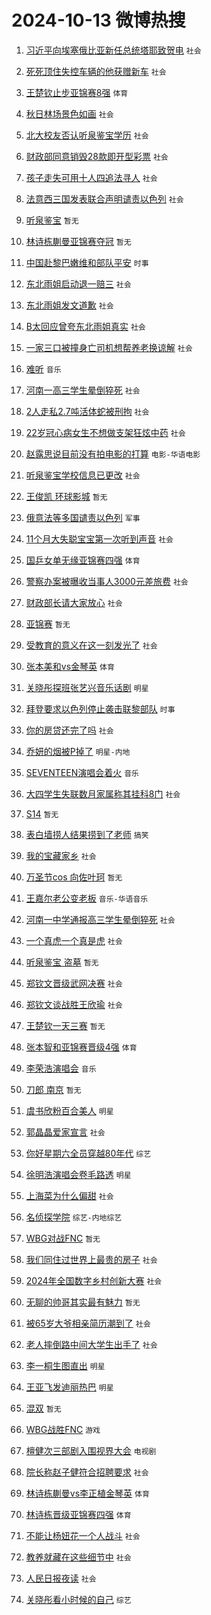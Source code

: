 # 2024-10-13 微博热搜 
1. [习近平向埃塞俄比亚新任总统塔耶致贺电](https://m.weibo.cn/search?containerid=100103type%3D1%26t%3D10%26q%3D%23%E4%B9%A0%E8%BF%91%E5%B9%B3%E5%90%91%E5%9F%83%E5%A1%9E%E4%BF%84%E6%AF%94%E4%BA%9A%E6%96%B0%E4%BB%BB%E6%80%BB%E7%BB%9F%E5%A1%94%E8%80%B6%E8%87%B4%E8%B4%BA%E7%94%B5%23&stream_entry_id=51&isnewpage=1&extparam=seat%3D1%26dgr%3D0%26pos%3D0%26cate%3D10103%26c_type%3D51%26filter_type%3Drealtimehot%26stream_entry_id%3D51%26q%3D%2523%25E4%25B9%25A0%25E8%25BF%2591%25E5%25B9%25B3%25E5%2590%2591%25E5%259F%2583%25E5%25A1%259E%25E4%25BF%2584%25E6%25AF%2594%25E4%25BA%259A%25E6%2596%25B0%25E4%25BB%25BB%25E6%2580%25BB%25E7%25BB%259F%25E5%25A1%2594%25E8%2580%25B6%25E8%2587%25B4%25E8%25B4%25BA%25E7%2594%25B5%2523%26display_time%3D1728759895%26pre_seqid%3D17287598959420258407686) `社会` 

2. [死死顶住失控车辆的他获赠新车](https://m.weibo.cn/search?containerid=100103type%3D1%26t%3D10%26q%3D%23%E6%AD%BB%E6%AD%BB%E9%A1%B6%E4%BD%8F%E5%A4%B1%E6%8E%A7%E8%BD%A6%E8%BE%86%E7%9A%84%E4%BB%96%E8%8E%B7%E8%B5%A0%E6%96%B0%E8%BD%A6%23&stream_entry_id=31&isnewpage=1&extparam=seat%3D1%26cate%3D5001%26stream_entry_id%3D31%26q%3D%2523%25E6%25AD%25BB%25E6%25AD%25BB%25E9%25A1%25B6%25E4%25BD%258F%25E5%25A4%25B1%25E6%258E%25A7%25E8%25BD%25A6%25E8%25BE%2586%25E7%259A%2584%25E4%25BB%2596%25E8%258E%25B7%25E8%25B5%25A0%25E6%2596%25B0%25E8%25BD%25A6%2523%26dgr%3D0%26pos%3D0%26c_type%3D31%26realpos%3D1%26band_rank%3D1%26filter_type%3Drealtimehot%26lcate%3D5001%26flag%3D32768%26display_time%3D1728759895%26pre_seqid%3D17287598959420258407686) `社会` 

3. [王楚钦止步亚锦赛8强](https://m.weibo.cn/search?containerid=100103type%3D1%26t%3D10%26q%3D%23%E7%8E%8B%E6%A5%9A%E9%92%A6%E6%AD%A2%E6%AD%A5%E4%BA%9A%E9%94%A6%E8%B5%9B8%E5%BC%BA%23&stream_entry_id=31&isnewpage=1&extparam=seat%3D1%26cate%3D5001%26stream_entry_id%3D31%26q%3D%2523%25E7%258E%258B%25E6%25A5%259A%25E9%2592%25A6%25E6%25AD%25A2%25E6%25AD%25A5%25E4%25BA%259A%25E9%2594%25A6%25E8%25B5%259B8%25E5%25BC%25BA%2523%26dgr%3D0%26pos%3D1%26c_type%3D31%26realpos%3D2%26band_rank%3D2%26filter_type%3Drealtimehot%26lcate%3D5001%26flag%3D0%26display_time%3D1728759895%26pre_seqid%3D17287598959420258407686) `体育` 

4. [秋日林场景色如画](https://m.weibo.cn/search?containerid=100103type%3D1%26t%3D10%26q%3D%23%E7%A7%8B%E6%97%A5%E6%9E%97%E5%9C%BA%E6%99%AF%E8%89%B2%E5%A6%82%E7%94%BB%23&stream_entry_id=31&isnewpage=1&extparam=seat%3D1%26cate%3D5001%26stream_entry_id%3D31%26q%3D%2523%25E7%25A7%258B%25E6%2597%25A5%25E6%259E%2597%25E5%259C%25BA%25E6%2599%25AF%25E8%2589%25B2%25E5%25A6%2582%25E7%2594%25BB%2523%26dgr%3D0%26pos%3D2%26c_type%3D31%26realpos%3D3%26band_rank%3D3%26filter_type%3Drealtimehot%26lcate%3D5001%26flag%3D0%26display_time%3D1728759895%26pre_seqid%3D17287598959420258407686) `社会` 

5. [北大校友否认听泉鉴宝学历](https://m.weibo.cn/search?containerid=100103type%3D1%26t%3D10%26q%3D%23%E5%8C%97%E5%A4%A7%E6%A0%A1%E5%8F%8B%E5%90%A6%E8%AE%A4%E5%90%AC%E6%B3%89%E9%89%B4%E5%AE%9D%E5%AD%A6%E5%8E%86%23&stream_entry_id=31&isnewpage=1&extparam=seat%3D1%26cate%3D5001%26stream_entry_id%3D31%26q%3D%2523%25E5%258C%2597%25E5%25A4%25A7%25E6%25A0%25A1%25E5%258F%258B%25E5%2590%25A6%25E8%25AE%25A4%25E5%2590%25AC%25E6%25B3%2589%25E9%2589%25B4%25E5%25AE%259D%25E5%25AD%25A6%25E5%258E%2586%2523%26dgr%3D0%26pos%3D3%26c_type%3D31%26realpos%3D4%26band_rank%3D4%26filter_type%3Drealtimehot%26lcate%3D5001%26flag%3D2%26display_time%3D1728759895%26pre_seqid%3D17287598959420258407686) `社会` 

6. [财政部同意销毁28款即开型彩票](https://m.weibo.cn/search?containerid=100103type%3D1%26t%3D10%26q%3D%23%E8%B4%A2%E6%94%BF%E9%83%A8%E5%90%8C%E6%84%8F%E9%94%80%E6%AF%8128%E6%AC%BE%E5%8D%B3%E5%BC%80%E5%9E%8B%E5%BD%A9%E7%A5%A8%23&stream_entry_id=31&isnewpage=1&extparam=seat%3D1%26cate%3D5001%26stream_entry_id%3D31%26q%3D%2523%25E8%25B4%25A2%25E6%2594%25BF%25E9%2583%25A8%25E5%2590%258C%25E6%2584%258F%25E9%2594%2580%25E6%25AF%258128%25E6%25AC%25BE%25E5%258D%25B3%25E5%25BC%2580%25E5%259E%258B%25E5%25BD%25A9%25E7%25A5%25A8%2523%26dgr%3D0%26pos%3D4%26c_type%3D31%26realpos%3D5%26band_rank%3D5%26filter_type%3Drealtimehot%26lcate%3D5001%26flag%3D0%26display_time%3D1728759895%26pre_seqid%3D17287598959420258407686) `社会` 

7. [孩子走失可用十人四追法寻人](https://m.weibo.cn/search?containerid=100103type%3D1%26t%3D10%26q%3D%23%E5%AD%A9%E5%AD%90%E8%B5%B0%E5%A4%B1%E5%8F%AF%E7%94%A8%E5%8D%81%E4%BA%BA%E5%9B%9B%E8%BF%BD%E6%B3%95%E5%AF%BB%E4%BA%BA%23&stream_entry_id=31&isnewpage=1&extparam=seat%3D1%26cate%3D5001%26stream_entry_id%3D31%26q%3D%2523%25E5%25AD%25A9%25E5%25AD%2590%25E8%25B5%25B0%25E5%25A4%25B1%25E5%258F%25AF%25E7%2594%25A8%25E5%258D%2581%25E4%25BA%25BA%25E5%259B%259B%25E8%25BF%25BD%25E6%25B3%2595%25E5%25AF%25BB%25E4%25BA%25BA%2523%26dgr%3D0%26pos%3D5%26c_type%3D31%26realpos%3D6%26band_rank%3D6%26filter_type%3Drealtimehot%26lcate%3D5001%26flag%3D0%26display_time%3D1728759895%26pre_seqid%3D17287598959420258407686) `社会` 

8. [法意西三国发表联合声明谴责以色列](https://m.weibo.cn/search?containerid=100103type%3D1%26t%3D10%26q%3D%23%E6%B3%95%E6%84%8F%E8%A5%BF%E4%B8%89%E5%9B%BD%E5%8F%91%E8%A1%A8%E8%81%94%E5%90%88%E5%A3%B0%E6%98%8E%E8%B0%B4%E8%B4%A3%E4%BB%A5%E8%89%B2%E5%88%97%23&stream_entry_id=31&isnewpage=1&extparam=seat%3D1%26cate%3D5001%26stream_entry_id%3D31%26q%3D%2523%25E6%25B3%2595%25E6%2584%258F%25E8%25A5%25BF%25E4%25B8%2589%25E5%259B%25BD%25E5%258F%2591%25E8%25A1%25A8%25E8%2581%2594%25E5%2590%2588%25E5%25A3%25B0%25E6%2598%258E%25E8%25B0%25B4%25E8%25B4%25A3%25E4%25BB%25A5%25E8%2589%25B2%25E5%2588%2597%2523%26dgr%3D0%26pos%3D6%26c_type%3D31%26realpos%3D7%26band_rank%3D7%26filter_type%3Drealtimehot%26lcate%3D5001%26flag%3D0%26display_time%3D1728759895%26pre_seqid%3D17287598959420258407686) `社会` 

9. [听泉鉴宝](https://m.weibo.cn/search?containerid=100103type%3D1%26t%3D10%26q%3D%E5%90%AC%E6%B3%89%E9%89%B4%E5%AE%9D&stream_entry_id=31&isnewpage=1&extparam=seat%3D1%26cate%3D5001%26stream_entry_id%3D31%26q%3D%25E5%2590%25AC%25E6%25B3%2589%25E9%2589%25B4%25E5%25AE%259D%26dgr%3D0%26pos%3D7%26c_type%3D31%26realpos%3D8%26band_rank%3D8%26filter_type%3Drealtimehot%26lcate%3D5001%26flag%3D0%26display_time%3D1728759895%26pre_seqid%3D17287598959420258407686) `暂无` 

10. [林诗栋蒯曼亚锦赛夺冠](https://m.weibo.cn/search?containerid=100103type%3D1%26t%3D10%26q%3D%23%E6%9E%97%E8%AF%97%E6%A0%8B%E8%92%AF%E6%9B%BC%E4%BA%9A%E9%94%A6%E8%B5%9B%E5%A4%BA%E5%86%A0%23&stream_entry_id=31&isnewpage=1&extparam=seat%3D1%26cate%3D5001%26stream_entry_id%3D31%26q%3D%2523%25E6%259E%2597%25E8%25AF%2597%25E6%25A0%258B%25E8%2592%25AF%25E6%259B%25BC%25E4%25BA%259A%25E9%2594%25A6%25E8%25B5%259B%25E5%25A4%25BA%25E5%2586%25A0%2523%26dgr%3D0%26pos%3D8%26c_type%3D31%26realpos%3D9%26band_rank%3D9%26filter_type%3Drealtimehot%26lcate%3D5001%26flag%3D0%26display_time%3D1728759895%26pre_seqid%3D17287598959420258407686) `暂无` 

11. [中国赴黎巴嫩维和部队平安](https://m.weibo.cn/search?containerid=100103type%3D1%26t%3D10%26q%3D%23%E4%B8%AD%E5%9B%BD%E8%B5%B4%E9%BB%8E%E5%B7%B4%E5%AB%A9%E7%BB%B4%E5%92%8C%E9%83%A8%E9%98%9F%E5%B9%B3%E5%AE%89%23&stream_entry_id=31&isnewpage=1&extparam=seat%3D1%26cate%3D5001%26stream_entry_id%3D31%26q%3D%2523%25E4%25B8%25AD%25E5%259B%25BD%25E8%25B5%25B4%25E9%25BB%258E%25E5%25B7%25B4%25E5%25AB%25A9%25E7%25BB%25B4%25E5%2592%258C%25E9%2583%25A8%25E9%2598%259F%25E5%25B9%25B3%25E5%25AE%2589%2523%26dgr%3D0%26pos%3D9%26c_type%3D31%26realpos%3D10%26band_rank%3D10%26filter_type%3Drealtimehot%26lcate%3D5001%26flag%3D1%26display_time%3D1728759895%26pre_seqid%3D17287598959420258407686) `时事` 

12. [东北雨姐启动退一赔三](https://m.weibo.cn/search?containerid=100103type%3D1%26t%3D10%26q%3D%23%E4%B8%9C%E5%8C%97%E9%9B%A8%E5%A7%90%E5%90%AF%E5%8A%A8%E9%80%80%E4%B8%80%E8%B5%94%E4%B8%89%23&stream_entry_id=31&isnewpage=1&extparam=seat%3D1%26cate%3D5001%26stream_entry_id%3D31%26q%3D%2523%25E4%25B8%259C%25E5%258C%2597%25E9%259B%25A8%25E5%25A7%2590%25E5%2590%25AF%25E5%258A%25A8%25E9%2580%2580%25E4%25B8%2580%25E8%25B5%2594%25E4%25B8%2589%2523%26dgr%3D0%26pos%3D10%26c_type%3D31%26realpos%3D11%26band_rank%3D11%26filter_type%3Drealtimehot%26lcate%3D5001%26flag%3D2%26display_time%3D1728759895%26pre_seqid%3D17287598959420258407686) `社会` 

13. [东北雨姐发文道歉](https://m.weibo.cn/search?containerid=100103type%3D1%26t%3D10%26q%3D%23%E4%B8%9C%E5%8C%97%E9%9B%A8%E5%A7%90%E5%8F%91%E6%96%87%E9%81%93%E6%AD%89%23&stream_entry_id=31&isnewpage=1&extparam=seat%3D1%26cate%3D5001%26stream_entry_id%3D31%26q%3D%2523%25E4%25B8%259C%25E5%258C%2597%25E9%259B%25A8%25E5%25A7%2590%25E5%258F%2591%25E6%2596%2587%25E9%2581%2593%25E6%25AD%2589%2523%26dgr%3D0%26pos%3D11%26c_type%3D31%26realpos%3D12%26band_rank%3D12%26filter_type%3Drealtimehot%26lcate%3D5001%26flag%3D2%26display_time%3D1728759895%26pre_seqid%3D17287598959420258407686) `社会` 

14. [B太回应曾夸东北雨姐真实](https://m.weibo.cn/search?containerid=100103type%3D1%26t%3D10%26q%3D%23B%E5%A4%AA%E5%9B%9E%E5%BA%94%E6%9B%BE%E5%A4%B8%E4%B8%9C%E5%8C%97%E9%9B%A8%E5%A7%90%E7%9C%9F%E5%AE%9E%23&stream_entry_id=31&isnewpage=1&extparam=seat%3D1%26cate%3D5001%26stream_entry_id%3D31%26q%3D%2523B%25E5%25A4%25AA%25E5%259B%259E%25E5%25BA%2594%25E6%259B%25BE%25E5%25A4%25B8%25E4%25B8%259C%25E5%258C%2597%25E9%259B%25A8%25E5%25A7%2590%25E7%259C%259F%25E5%25AE%259E%2523%26dgr%3D0%26pos%3D12%26c_type%3D31%26realpos%3D13%26band_rank%3D13%26filter_type%3Drealtimehot%26lcate%3D5001%26flag%3D2%26display_time%3D1728759895%26pre_seqid%3D17287598959420258407686) `社会` 

15. [一家三口被撞身亡司机想帮养老换谅解](https://m.weibo.cn/search?containerid=100103type%3D1%26t%3D10%26q%3D%23%E4%B8%80%E5%AE%B6%E4%B8%89%E5%8F%A3%E8%A2%AB%E6%92%9E%E8%BA%AB%E4%BA%A1%E5%8F%B8%E6%9C%BA%E6%83%B3%E5%B8%AE%E5%85%BB%E8%80%81%E6%8D%A2%E8%B0%85%E8%A7%A3%23&stream_entry_id=31&isnewpage=1&extparam=seat%3D1%26cate%3D5001%26stream_entry_id%3D31%26q%3D%2523%25E4%25B8%2580%25E5%25AE%25B6%25E4%25B8%2589%25E5%258F%25A3%25E8%25A2%25AB%25E6%2592%259E%25E8%25BA%25AB%25E4%25BA%25A1%25E5%258F%25B8%25E6%259C%25BA%25E6%2583%25B3%25E5%25B8%25AE%25E5%2585%25BB%25E8%2580%2581%25E6%258D%25A2%25E8%25B0%2585%25E8%25A7%25A3%2523%26dgr%3D0%26pos%3D13%26c_type%3D31%26realpos%3D14%26band_rank%3D14%26filter_type%3Drealtimehot%26lcate%3D5001%26flag%3D2%26display_time%3D1728759895%26pre_seqid%3D17287598959420258407686) `社会` 

16. [难听](https://m.weibo.cn/search?containerid=100103type%3D1%26t%3D10%26q%3D%E9%9A%BE%E5%90%AC&stream_entry_id=31&isnewpage=1&extparam=seat%3D1%26cate%3D5001%26stream_entry_id%3D31%26q%3D%25E9%259A%25BE%25E5%2590%25AC%26dgr%3D0%26pos%3D14%26c_type%3D31%26realpos%3D15%26band_rank%3D15%26filter_type%3Drealtimehot%26lcate%3D5001%26flag%3D2%26display_time%3D1728759895%26pre_seqid%3D17287598959420258407686) `音乐` 

17. [河南一高三学生晕倒猝死](https://m.weibo.cn/search?containerid=100103type%3D1%26t%3D10%26q%3D%23%E6%B2%B3%E5%8D%97%E4%B8%80%E9%AB%98%E4%B8%89%E5%AD%A6%E7%94%9F%E6%99%95%E5%80%92%E7%8C%9D%E6%AD%BB%23&stream_entry_id=31&isnewpage=1&extparam=seat%3D1%26cate%3D5001%26stream_entry_id%3D31%26q%3D%2523%25E6%25B2%25B3%25E5%258D%2597%25E4%25B8%2580%25E9%25AB%2598%25E4%25B8%2589%25E5%25AD%25A6%25E7%2594%259F%25E6%2599%2595%25E5%2580%2592%25E7%258C%259D%25E6%25AD%25BB%2523%26dgr%3D0%26pos%3D15%26c_type%3D31%26realpos%3D16%26band_rank%3D16%26filter_type%3Drealtimehot%26lcate%3D5001%26flag%3D0%26display_time%3D1728759895%26pre_seqid%3D17287598959420258407686) `社会` 

18. [2人走私2.7吨活体蛇被刑拘](https://m.weibo.cn/search?containerid=100103type%3D1%26t%3D10%26q%3D%232%E4%BA%BA%E8%B5%B0%E7%A7%812.7%E5%90%A8%E6%B4%BB%E4%BD%93%E8%9B%87%E8%A2%AB%E5%88%91%E6%8B%98%23&stream_entry_id=31&isnewpage=1&extparam=seat%3D1%26cate%3D5001%26stream_entry_id%3D31%26q%3D%25232%25E4%25BA%25BA%25E8%25B5%25B0%25E7%25A7%25812.7%25E5%2590%25A8%25E6%25B4%25BB%25E4%25BD%2593%25E8%259B%2587%25E8%25A2%25AB%25E5%2588%2591%25E6%258B%2598%2523%26dgr%3D0%26pos%3D16%26c_type%3D31%26realpos%3D17%26band_rank%3D17%26filter_type%3Drealtimehot%26lcate%3D5001%26flag%3D2%26display_time%3D1728759895%26pre_seqid%3D17287598959420258407686) `社会` 

19. [22岁冠心病女生不想做支架狂炫中药](https://m.weibo.cn/search?containerid=100103type%3D1%26t%3D10%26q%3D%2322%E5%B2%81%E5%86%A0%E5%BF%83%E7%97%85%E5%A5%B3%E7%94%9F%E4%B8%8D%E6%83%B3%E5%81%9A%E6%94%AF%E6%9E%B6%E7%8B%82%E7%82%AB%E4%B8%AD%E8%8D%AF%23&stream_entry_id=31&isnewpage=1&extparam=seat%3D1%26cate%3D5001%26stream_entry_id%3D31%26q%3D%252322%25E5%25B2%2581%25E5%2586%25A0%25E5%25BF%2583%25E7%2597%2585%25E5%25A5%25B3%25E7%2594%259F%25E4%25B8%258D%25E6%2583%25B3%25E5%2581%259A%25E6%2594%25AF%25E6%259E%25B6%25E7%258B%2582%25E7%2582%25AB%25E4%25B8%25AD%25E8%258D%25AF%2523%26dgr%3D0%26pos%3D17%26c_type%3D31%26realpos%3D18%26band_rank%3D18%26filter_type%3Drealtimehot%26lcate%3D5001%26flag%3D0%26display_time%3D1728759895%26pre_seqid%3D17287598959420258407686) `社会` 

20. [赵露思说目前没有拍电影的打算](https://m.weibo.cn/search?containerid=100103type%3D1%26t%3D10%26q%3D%23%E8%B5%B5%E9%9C%B2%E6%80%9D%E8%AF%B4%E7%9B%AE%E5%89%8D%E6%B2%A1%E6%9C%89%E6%8B%8D%E7%94%B5%E5%BD%B1%E7%9A%84%E6%89%93%E7%AE%97%23&stream_entry_id=31&isnewpage=1&extparam=seat%3D1%26cate%3D5001%26stream_entry_id%3D31%26q%3D%2523%25E8%25B5%25B5%25E9%259C%25B2%25E6%2580%259D%25E8%25AF%25B4%25E7%259B%25AE%25E5%2589%258D%25E6%25B2%25A1%25E6%259C%2589%25E6%258B%258D%25E7%2594%25B5%25E5%25BD%25B1%25E7%259A%2584%25E6%2589%2593%25E7%25AE%2597%2523%26dgr%3D0%26pos%3D18%26c_type%3D31%26realpos%3D19%26band_rank%3D19%26filter_type%3Drealtimehot%26lcate%3D5001%26flag%3D0%26display_time%3D1728759895%26pre_seqid%3D17287598959420258407686) `电影-华语电影` 

21. [听泉鉴宝学校信息已更改](https://m.weibo.cn/search?containerid=100103type%3D1%26t%3D10%26q%3D%23%E5%90%AC%E6%B3%89%E9%89%B4%E5%AE%9D%E5%AD%A6%E6%A0%A1%E4%BF%A1%E6%81%AF%E5%B7%B2%E6%9B%B4%E6%94%B9%23&stream_entry_id=31&isnewpage=1&extparam=seat%3D1%26cate%3D5001%26stream_entry_id%3D31%26q%3D%2523%25E5%2590%25AC%25E6%25B3%2589%25E9%2589%25B4%25E5%25AE%259D%25E5%25AD%25A6%25E6%25A0%25A1%25E4%25BF%25A1%25E6%2581%25AF%25E5%25B7%25B2%25E6%259B%25B4%25E6%2594%25B9%2523%26dgr%3D0%26pos%3D19%26c_type%3D31%26realpos%3D20%26band_rank%3D20%26filter_type%3Drealtimehot%26lcate%3D5001%26flag%3D0%26display_time%3D1728759895%26pre_seqid%3D17287598959420258407686) `社会` 

22. [王俊凯 环球影城](https://m.weibo.cn/search?containerid=100103type%3D1%26t%3D10%26q%3D%E7%8E%8B%E4%BF%8A%E5%87%AF+%E7%8E%AF%E7%90%83%E5%BD%B1%E5%9F%8E&stream_entry_id=31&isnewpage=1&extparam=seat%3D1%26cate%3D5001%26stream_entry_id%3D31%26q%3D%25E7%258E%258B%25E4%25BF%258A%25E5%2587%25AF%2520%25E7%258E%25AF%25E7%2590%2583%25E5%25BD%25B1%25E5%259F%258E%26dgr%3D0%26pos%3D20%26c_type%3D31%26realpos%3D21%26band_rank%3D21%26filter_type%3Drealtimehot%26lcate%3D5001%26flag%3D0%26display_time%3D1728759895%26pre_seqid%3D17287598959420258407686) `暂无` 

23. [俄意法等多国谴责以色列](https://m.weibo.cn/search?containerid=100103type%3D1%26t%3D10%26q%3D%23%E4%BF%84%E6%84%8F%E6%B3%95%E7%AD%89%E5%A4%9A%E5%9B%BD%E8%B0%B4%E8%B4%A3%E4%BB%A5%E8%89%B2%E5%88%97%23&stream_entry_id=31&isnewpage=1&extparam=seat%3D1%26cate%3D5001%26stream_entry_id%3D31%26q%3D%2523%25E4%25BF%2584%25E6%2584%258F%25E6%25B3%2595%25E7%25AD%2589%25E5%25A4%259A%25E5%259B%25BD%25E8%25B0%25B4%25E8%25B4%25A3%25E4%25BB%25A5%25E8%2589%25B2%25E5%2588%2597%2523%26dgr%3D0%26pos%3D21%26c_type%3D31%26realpos%3D22%26band_rank%3D22%26filter_type%3Drealtimehot%26lcate%3D5001%26flag%3D1%26display_time%3D1728759895%26pre_seqid%3D17287598959420258407686) `军事` 

24. [11个月大失聪宝宝第一次听到声音](https://m.weibo.cn/search?containerid=100103type%3D1%26t%3D10%26q%3D%2311%E4%B8%AA%E6%9C%88%E5%A4%A7%E5%A4%B1%E8%81%AA%E5%AE%9D%E5%AE%9D%E7%AC%AC%E4%B8%80%E6%AC%A1%E5%90%AC%E5%88%B0%E5%A3%B0%E9%9F%B3%23&stream_entry_id=31&isnewpage=1&extparam=seat%3D1%26cate%3D5001%26stream_entry_id%3D31%26q%3D%252311%25E4%25B8%25AA%25E6%259C%2588%25E5%25A4%25A7%25E5%25A4%25B1%25E8%2581%25AA%25E5%25AE%259D%25E5%25AE%259D%25E7%25AC%25AC%25E4%25B8%2580%25E6%25AC%25A1%25E5%2590%25AC%25E5%2588%25B0%25E5%25A3%25B0%25E9%259F%25B3%2523%26dgr%3D0%26pos%3D22%26c_type%3D31%26realpos%3D23%26band_rank%3D23%26filter_type%3Drealtimehot%26lcate%3D5001%26flag%3D1%26display_time%3D1728759895%26pre_seqid%3D17287598959420258407686) `社会` 

25. [国乒女单无缘亚锦赛四强](https://m.weibo.cn/search?containerid=100103type%3D1%26t%3D10%26q%3D%23%E5%9B%BD%E4%B9%92%E5%A5%B3%E5%8D%95%E6%97%A0%E7%BC%98%E4%BA%9A%E9%94%A6%E8%B5%9B%E5%9B%9B%E5%BC%BA%23&stream_entry_id=31&isnewpage=1&extparam=seat%3D1%26cate%3D5001%26stream_entry_id%3D31%26q%3D%2523%25E5%259B%25BD%25E4%25B9%2592%25E5%25A5%25B3%25E5%258D%2595%25E6%2597%25A0%25E7%25BC%2598%25E4%25BA%259A%25E9%2594%25A6%25E8%25B5%259B%25E5%259B%259B%25E5%25BC%25BA%2523%26dgr%3D0%26pos%3D23%26c_type%3D31%26realpos%3D24%26band_rank%3D24%26filter_type%3Drealtimehot%26lcate%3D5001%26flag%3D0%26display_time%3D1728759895%26pre_seqid%3D17287598959420258407686) `体育` 

26. [警察办案被曝收当事人3000元差旅费](https://m.weibo.cn/search?containerid=100103type%3D1%26t%3D10%26q%3D%23%E8%AD%A6%E5%AF%9F%E5%8A%9E%E6%A1%88%E8%A2%AB%E6%9B%9D%E6%94%B6%E5%BD%93%E4%BA%8B%E4%BA%BA3000%E5%85%83%E5%B7%AE%E6%97%85%E8%B4%B9%23&stream_entry_id=31&isnewpage=1&extparam=seat%3D1%26cate%3D5001%26stream_entry_id%3D31%26q%3D%2523%25E8%25AD%25A6%25E5%25AF%259F%25E5%258A%259E%25E6%25A1%2588%25E8%25A2%25AB%25E6%259B%259D%25E6%2594%25B6%25E5%25BD%2593%25E4%25BA%258B%25E4%25BA%25BA3000%25E5%2585%2583%25E5%25B7%25AE%25E6%2597%2585%25E8%25B4%25B9%2523%26dgr%3D0%26pos%3D24%26c_type%3D31%26realpos%3D25%26band_rank%3D25%26filter_type%3Drealtimehot%26lcate%3D5001%26flag%3D1%26display_time%3D1728759895%26pre_seqid%3D17287598959420258407686) `社会` 

27. [财政部长请大家放心](https://m.weibo.cn/search?containerid=100103type%3D1%26t%3D10%26q%3D%23%E8%B4%A2%E6%94%BF%E9%83%A8%E9%95%BF%E8%AF%B7%E5%A4%A7%E5%AE%B6%E6%94%BE%E5%BF%83%23&stream_entry_id=31&isnewpage=1&extparam=seat%3D1%26cate%3D5001%26stream_entry_id%3D31%26q%3D%2523%25E8%25B4%25A2%25E6%2594%25BF%25E9%2583%25A8%25E9%2595%25BF%25E8%25AF%25B7%25E5%25A4%25A7%25E5%25AE%25B6%25E6%2594%25BE%25E5%25BF%2583%2523%26dgr%3D0%26pos%3D25%26c_type%3D31%26realpos%3D26%26band_rank%3D26%26filter_type%3Drealtimehot%26lcate%3D5001%26flag%3D0%26display_time%3D1728759895%26pre_seqid%3D17287598959420258407686) `社会` 

28. [亚锦赛](https://m.weibo.cn/search?containerid=100103type%3D1%26t%3D10%26q%3D%E4%BA%9A%E9%94%A6%E8%B5%9B&stream_entry_id=31&isnewpage=1&extparam=seat%3D1%26cate%3D5001%26stream_entry_id%3D31%26q%3D%25E4%25BA%259A%25E9%2594%25A6%25E8%25B5%259B%26dgr%3D0%26pos%3D26%26c_type%3D31%26realpos%3D27%26band_rank%3D27%26filter_type%3Drealtimehot%26lcate%3D5001%26flag%3D0%26display_time%3D1728759895%26pre_seqid%3D17287598959420258407686) `暂无` 

29. [受教育的意义在这一刻发光了](https://m.weibo.cn/search?containerid=100103type%3D1%26t%3D10%26q%3D%23%E5%8F%97%E6%95%99%E8%82%B2%E7%9A%84%E6%84%8F%E4%B9%89%E5%9C%A8%E8%BF%99%E4%B8%80%E5%88%BB%E5%8F%91%E5%85%89%E4%BA%86%23&stream_entry_id=31&isnewpage=1&extparam=seat%3D1%26cate%3D5001%26stream_entry_id%3D31%26q%3D%2523%25E5%258F%2597%25E6%2595%2599%25E8%2582%25B2%25E7%259A%2584%25E6%2584%258F%25E4%25B9%2589%25E5%259C%25A8%25E8%25BF%2599%25E4%25B8%2580%25E5%2588%25BB%25E5%258F%2591%25E5%2585%2589%25E4%25BA%2586%2523%26dgr%3D0%26pos%3D27%26c_type%3D31%26realpos%3D28%26band_rank%3D28%26filter_type%3Drealtimehot%26lcate%3D5001%26flag%3D0%26display_time%3D1728759895%26pre_seqid%3D17287598959420258407686) `社会` 

30. [张本美和vs金琴英](https://m.weibo.cn/search?containerid=100103type%3D1%26t%3D10%26q%3D%23%E5%BC%A0%E6%9C%AC%E7%BE%8E%E5%92%8Cvs%E9%87%91%E7%90%B4%E8%8B%B1%23&stream_entry_id=31&isnewpage=1&extparam=seat%3D1%26cate%3D5001%26stream_entry_id%3D31%26q%3D%2523%25E5%25BC%25A0%25E6%259C%25AC%25E7%25BE%258E%25E5%2592%258Cvs%25E9%2587%2591%25E7%2590%25B4%25E8%258B%25B1%2523%26dgr%3D0%26pos%3D28%26c_type%3D31%26realpos%3D29%26band_rank%3D29%26filter_type%3Drealtimehot%26lcate%3D5001%26flag%3D0%26display_time%3D1728759895%26pre_seqid%3D17287598959420258407686) `体育` 

31. [关晓彤探班张艺兴音乐话剧](https://m.weibo.cn/search?containerid=100103type%3D1%26t%3D10%26q%3D%23%E5%85%B3%E6%99%93%E5%BD%A4%E6%8E%A2%E7%8F%AD%E5%BC%A0%E8%89%BA%E5%85%B4%E9%9F%B3%E4%B9%90%E8%AF%9D%E5%89%A7%23&stream_entry_id=31&isnewpage=1&extparam=seat%3D1%26cate%3D5001%26stream_entry_id%3D31%26q%3D%2523%25E5%2585%25B3%25E6%2599%2593%25E5%25BD%25A4%25E6%258E%25A2%25E7%258F%25AD%25E5%25BC%25A0%25E8%2589%25BA%25E5%2585%25B4%25E9%259F%25B3%25E4%25B9%2590%25E8%25AF%259D%25E5%2589%25A7%2523%26dgr%3D0%26pos%3D29%26c_type%3D31%26realpos%3D30%26band_rank%3D30%26filter_type%3Drealtimehot%26lcate%3D5001%26flag%3D0%26display_time%3D1728759895%26pre_seqid%3D17287598959420258407686) `明星` 

32. [拜登要求以色列停止袭击联黎部队](https://m.weibo.cn/search?containerid=100103type%3D1%26t%3D10%26q%3D%23%E6%8B%9C%E7%99%BB%E8%A6%81%E6%B1%82%E4%BB%A5%E8%89%B2%E5%88%97%E5%81%9C%E6%AD%A2%E8%A2%AD%E5%87%BB%E8%81%94%E9%BB%8E%E9%83%A8%E9%98%9F%23&stream_entry_id=31&isnewpage=1&extparam=seat%3D1%26cate%3D5001%26stream_entry_id%3D31%26q%3D%2523%25E6%258B%259C%25E7%2599%25BB%25E8%25A6%2581%25E6%25B1%2582%25E4%25BB%25A5%25E8%2589%25B2%25E5%2588%2597%25E5%2581%259C%25E6%25AD%25A2%25E8%25A2%25AD%25E5%2587%25BB%25E8%2581%2594%25E9%25BB%258E%25E9%2583%25A8%25E9%2598%259F%2523%26dgr%3D0%26pos%3D30%26c_type%3D31%26realpos%3D31%26band_rank%3D31%26filter_type%3Drealtimehot%26lcate%3D5001%26flag%3D0%26display_time%3D1728759895%26pre_seqid%3D17287598959420258407686) `时事` 

33. [你的房贷还完了吗](https://m.weibo.cn/search?containerid=100103type%3D1%26t%3D10%26q%3D%23%E4%BD%A0%E7%9A%84%E6%88%BF%E8%B4%B7%E8%BF%98%E5%AE%8C%E4%BA%86%E5%90%97%23&stream_entry_id=31&isnewpage=1&extparam=seat%3D1%26cate%3D5001%26stream_entry_id%3D31%26q%3D%2523%25E4%25BD%25A0%25E7%259A%2584%25E6%2588%25BF%25E8%25B4%25B7%25E8%25BF%2598%25E5%25AE%258C%25E4%25BA%2586%25E5%2590%2597%2523%26dgr%3D0%26pos%3D31%26c_type%3D31%26realpos%3D32%26band_rank%3D32%26filter_type%3Drealtimehot%26lcate%3D5001%26flag%3D0%26display_time%3D1728759895%26pre_seqid%3D17287598959420258407686) `社会` 

34. [乔妍的烟被P掉了](https://m.weibo.cn/search?containerid=100103type%3D1%26t%3D10%26q%3D%23%E4%B9%94%E5%A6%8D%E7%9A%84%E7%83%9F%E8%A2%ABP%E6%8E%89%E4%BA%86%23&stream_entry_id=31&isnewpage=1&extparam=seat%3D1%26cate%3D5001%26stream_entry_id%3D31%26q%3D%2523%25E4%25B9%2594%25E5%25A6%258D%25E7%259A%2584%25E7%2583%259F%25E8%25A2%25ABP%25E6%258E%2589%25E4%25BA%2586%2523%26dgr%3D0%26pos%3D32%26c_type%3D31%26realpos%3D33%26band_rank%3D33%26filter_type%3Drealtimehot%26lcate%3D5001%26flag%3D0%26display_time%3D1728759895%26pre_seqid%3D17287598959420258407686) `明星-内地` 

35. [SEVENTEEN演唱会着火](https://m.weibo.cn/search?containerid=100103type%3D1%26t%3D10%26q%3D%23SEVENTEEN%E6%BC%94%E5%94%B1%E4%BC%9A%E7%9D%80%E7%81%AB%23&stream_entry_id=31&isnewpage=1&extparam=seat%3D1%26cate%3D5001%26stream_entry_id%3D31%26q%3D%2523SEVENTEEN%25E6%25BC%2594%25E5%2594%25B1%25E4%25BC%259A%25E7%259D%2580%25E7%2581%25AB%2523%26dgr%3D0%26pos%3D33%26c_type%3D31%26realpos%3D34%26band_rank%3D34%26filter_type%3Drealtimehot%26lcate%3D5001%26flag%3D0%26display_time%3D1728759895%26pre_seqid%3D17287598959420258407686) `音乐` 

36. [大四学生失联数月家属称其挂科8门](https://m.weibo.cn/search?containerid=100103type%3D1%26t%3D10%26q%3D%23%E5%A4%A7%E5%9B%9B%E5%AD%A6%E7%94%9F%E5%A4%B1%E8%81%94%E6%95%B0%E6%9C%88%E5%AE%B6%E5%B1%9E%E7%A7%B0%E5%85%B6%E6%8C%82%E7%A7%918%E9%97%A8%23&stream_entry_id=31&isnewpage=1&extparam=seat%3D1%26cate%3D5001%26stream_entry_id%3D31%26q%3D%2523%25E5%25A4%25A7%25E5%259B%259B%25E5%25AD%25A6%25E7%2594%259F%25E5%25A4%25B1%25E8%2581%2594%25E6%2595%25B0%25E6%259C%2588%25E5%25AE%25B6%25E5%25B1%259E%25E7%25A7%25B0%25E5%2585%25B6%25E6%258C%2582%25E7%25A7%25918%25E9%2597%25A8%2523%26dgr%3D0%26pos%3D34%26c_type%3D31%26realpos%3D35%26band_rank%3D35%26filter_type%3Drealtimehot%26lcate%3D5001%26flag%3D0%26display_time%3D1728759895%26pre_seqid%3D17287598959420258407686) `社会` 

37. [S14](https://m.weibo.cn/search?containerid=100103type%3D1%26t%3D10%26q%3DS14&stream_entry_id=31&isnewpage=1&extparam=seat%3D1%26cate%3D5001%26stream_entry_id%3D31%26q%3DS14%26dgr%3D0%26pos%3D35%26c_type%3D31%26realpos%3D36%26band_rank%3D36%26filter_type%3Drealtimehot%26lcate%3D5001%26flag%3D0%26display_time%3D1728759895%26pre_seqid%3D17287598959420258407686) `暂无` 

38. [表白墙捞人结果捞到了老师](https://m.weibo.cn/search?containerid=100103type%3D1%26t%3D10%26q%3D%23%E8%A1%A8%E7%99%BD%E5%A2%99%E6%8D%9E%E4%BA%BA%E7%BB%93%E6%9E%9C%E6%8D%9E%E5%88%B0%E4%BA%86%E8%80%81%E5%B8%88%23&stream_entry_id=31&isnewpage=1&extparam=seat%3D1%26cate%3D5001%26stream_entry_id%3D31%26q%3D%2523%25E8%25A1%25A8%25E7%2599%25BD%25E5%25A2%2599%25E6%258D%259E%25E4%25BA%25BA%25E7%25BB%2593%25E6%259E%259C%25E6%258D%259E%25E5%2588%25B0%25E4%25BA%2586%25E8%2580%2581%25E5%25B8%2588%2523%26dgr%3D0%26pos%3D36%26c_type%3D31%26realpos%3D37%26band_rank%3D37%26filter_type%3Drealtimehot%26lcate%3D5001%26flag%3D0%26display_time%3D1728759895%26pre_seqid%3D17287598959420258407686) `搞笑` 

39. [我的宝藏家乡](https://m.weibo.cn/search?containerid=100103type%3D1%26t%3D10%26q%3D%23%E6%88%91%E7%9A%84%E5%AE%9D%E8%97%8F%E5%AE%B6%E4%B9%A1%23&stream_entry_id=31&isnewpage=1&extparam=seat%3D1%26cate%3D5001%26stream_entry_id%3D31%26q%3D%2523%25E6%2588%2591%25E7%259A%2584%25E5%25AE%259D%25E8%2597%258F%25E5%25AE%25B6%25E4%25B9%25A1%2523%26dgr%3D0%26pos%3D37%26c_type%3D31%26realpos%3D38%26band_rank%3D38%26filter_type%3Drealtimehot%26lcate%3D5001%26flag%3D0%26display_time%3D1728759895%26pre_seqid%3D17287598959420258407686) `社会` 

40. [万圣节cos 向佐叶珂](https://m.weibo.cn/search?containerid=100103type%3D1%26t%3D10%26q%3D%E4%B8%87%E5%9C%A3%E8%8A%82cos+%E5%90%91%E4%BD%90%E5%8F%B6%E7%8F%82&stream_entry_id=31&isnewpage=1&extparam=seat%3D1%26cate%3D5001%26stream_entry_id%3D31%26q%3D%25E4%25B8%2587%25E5%259C%25A3%25E8%258A%2582cos%2520%25E5%2590%2591%25E4%25BD%2590%25E5%258F%25B6%25E7%258F%2582%26dgr%3D0%26pos%3D38%26c_type%3D31%26realpos%3D39%26band_rank%3D39%26filter_type%3Drealtimehot%26lcate%3D5001%26flag%3D0%26display_time%3D1728759895%26pre_seqid%3D17287598959420258407686) `暂无` 

41. [王嘉尔老公变老板](https://m.weibo.cn/search?containerid=100103type%3D1%26t%3D10%26q%3D%E7%8E%8B%E5%98%89%E5%B0%94%E8%80%81%E5%85%AC%E5%8F%98%E8%80%81%E6%9D%BF&stream_entry_id=31&isnewpage=1&extparam=seat%3D1%26cate%3D5001%26stream_entry_id%3D31%26q%3D%25E7%258E%258B%25E5%2598%2589%25E5%25B0%2594%25E8%2580%2581%25E5%2585%25AC%25E5%258F%2598%25E8%2580%2581%25E6%259D%25BF%26dgr%3D0%26pos%3D39%26c_type%3D31%26realpos%3D40%26band_rank%3D40%26filter_type%3Drealtimehot%26lcate%3D5001%26flag%3D0%26display_time%3D1728759895%26pre_seqid%3D17287598959420258407686) `音乐-华语音乐` 

42. [河南一中学通报高三学生晕倒猝死](https://m.weibo.cn/search?containerid=100103type%3D1%26t%3D10%26q%3D%23%E6%B2%B3%E5%8D%97%E4%B8%80%E4%B8%AD%E5%AD%A6%E9%80%9A%E6%8A%A5%E9%AB%98%E4%B8%89%E5%AD%A6%E7%94%9F%E6%99%95%E5%80%92%E7%8C%9D%E6%AD%BB%23&stream_entry_id=31&isnewpage=1&extparam=seat%3D1%26cate%3D5001%26stream_entry_id%3D31%26q%3D%2523%25E6%25B2%25B3%25E5%258D%2597%25E4%25B8%2580%25E4%25B8%25AD%25E5%25AD%25A6%25E9%2580%259A%25E6%258A%25A5%25E9%25AB%2598%25E4%25B8%2589%25E5%25AD%25A6%25E7%2594%259F%25E6%2599%2595%25E5%2580%2592%25E7%258C%259D%25E6%25AD%25BB%2523%26dgr%3D0%26pos%3D40%26c_type%3D31%26realpos%3D41%26band_rank%3D41%26filter_type%3Drealtimehot%26lcate%3D5001%26flag%3D1%26display_time%3D1728759895%26pre_seqid%3D17287598959420258407686) `社会` 

43. [一个真虎一个真是虎](https://m.weibo.cn/search?containerid=100103type%3D1%26t%3D10%26q%3D%23%E4%B8%80%E4%B8%AA%E7%9C%9F%E8%99%8E%E4%B8%80%E4%B8%AA%E7%9C%9F%E6%98%AF%E8%99%8E%23&stream_entry_id=31&isnewpage=1&extparam=seat%3D1%26cate%3D5001%26stream_entry_id%3D31%26q%3D%2523%25E4%25B8%2580%25E4%25B8%25AA%25E7%259C%259F%25E8%2599%258E%25E4%25B8%2580%25E4%25B8%25AA%25E7%259C%259F%25E6%2598%25AF%25E8%2599%258E%2523%26dgr%3D0%26pos%3D41%26c_type%3D31%26realpos%3D42%26band_rank%3D42%26filter_type%3Drealtimehot%26lcate%3D5001%26flag%3D1%26display_time%3D1728759895%26pre_seqid%3D17287598959420258407686) `社会` 

44. [听泉鉴宝 盗墓](https://m.weibo.cn/search?containerid=100103type%3D1%26t%3D10%26q%3D%E5%90%AC%E6%B3%89%E9%89%B4%E5%AE%9D+%E7%9B%97%E5%A2%93&stream_entry_id=31&isnewpage=1&extparam=seat%3D1%26cate%3D5001%26stream_entry_id%3D31%26q%3D%25E5%2590%25AC%25E6%25B3%2589%25E9%2589%25B4%25E5%25AE%259D%2520%25E7%259B%2597%25E5%25A2%2593%26dgr%3D0%26pos%3D42%26c_type%3D31%26realpos%3D43%26band_rank%3D43%26filter_type%3Drealtimehot%26lcate%3D5001%26flag%3D0%26display_time%3D1728759895%26pre_seqid%3D17287598959420258407686) `暂无` 

45. [郑钦文晋级武网决赛](https://m.weibo.cn/search?containerid=100103type%3D1%26t%3D10%26q%3D%23%E9%83%91%E9%92%A6%E6%96%87%E6%99%8B%E7%BA%A7%E6%AD%A6%E7%BD%91%E5%86%B3%E8%B5%9B%23&stream_entry_id=31&isnewpage=1&extparam=seat%3D1%26cate%3D5001%26stream_entry_id%3D31%26q%3D%2523%25E9%2583%2591%25E9%2592%25A6%25E6%2596%2587%25E6%2599%258B%25E7%25BA%25A7%25E6%25AD%25A6%25E7%25BD%2591%25E5%2586%25B3%25E8%25B5%259B%2523%26dgr%3D0%26pos%3D43%26c_type%3D31%26realpos%3D44%26band_rank%3D44%26filter_type%3Drealtimehot%26lcate%3D5001%26flag%3D0%26display_time%3D1728759895%26pre_seqid%3D17287598959420258407686) `社会` 

46. [郑钦文谈战胜王欣瑜](https://m.weibo.cn/search?containerid=100103type%3D1%26t%3D10%26q%3D%23%E9%83%91%E9%92%A6%E6%96%87%E8%B0%88%E6%88%98%E8%83%9C%E7%8E%8B%E6%AC%A3%E7%91%9C%23&stream_entry_id=31&isnewpage=1&extparam=seat%3D1%26cate%3D5001%26stream_entry_id%3D31%26q%3D%2523%25E9%2583%2591%25E9%2592%25A6%25E6%2596%2587%25E8%25B0%2588%25E6%2588%2598%25E8%2583%259C%25E7%258E%258B%25E6%25AC%25A3%25E7%2591%259C%2523%26dgr%3D0%26pos%3D44%26c_type%3D31%26realpos%3D45%26band_rank%3D45%26filter_type%3Drealtimehot%26lcate%3D5001%26flag%3D0%26display_time%3D1728759895%26pre_seqid%3D17287598959420258407686) `社会` 

47. [王楚钦一天三赛](https://m.weibo.cn/search?containerid=100103type%3D1%26t%3D10%26q%3D%E7%8E%8B%E6%A5%9A%E9%92%A6%E4%B8%80%E5%A4%A9%E4%B8%89%E8%B5%9B&stream_entry_id=31&isnewpage=1&extparam=seat%3D1%26cate%3D5001%26stream_entry_id%3D31%26q%3D%25E7%258E%258B%25E6%25A5%259A%25E9%2592%25A6%25E4%25B8%2580%25E5%25A4%25A9%25E4%25B8%2589%25E8%25B5%259B%26dgr%3D0%26pos%3D45%26c_type%3D31%26realpos%3D46%26band_rank%3D46%26filter_type%3Drealtimehot%26lcate%3D5001%26flag%3D0%26display_time%3D1728759895%26pre_seqid%3D17287598959420258407686) `暂无` 

48. [张本智和亚锦赛晋级4强](https://m.weibo.cn/search?containerid=100103type%3D1%26t%3D10%26q%3D%23%E5%BC%A0%E6%9C%AC%E6%99%BA%E5%92%8C%E4%BA%9A%E9%94%A6%E8%B5%9B%E6%99%8B%E7%BA%A74%E5%BC%BA%23&stream_entry_id=31&isnewpage=1&extparam=seat%3D1%26cate%3D5001%26stream_entry_id%3D31%26q%3D%2523%25E5%25BC%25A0%25E6%259C%25AC%25E6%2599%25BA%25E5%2592%258C%25E4%25BA%259A%25E9%2594%25A6%25E8%25B5%259B%25E6%2599%258B%25E7%25BA%25A74%25E5%25BC%25BA%2523%26dgr%3D0%26pos%3D46%26c_type%3D31%26realpos%3D47%26band_rank%3D47%26filter_type%3Drealtimehot%26lcate%3D5001%26flag%3D0%26display_time%3D1728759895%26pre_seqid%3D17287598959420258407686) `体育` 

49. [李荣浩演唱会](https://m.weibo.cn/search?containerid=100103type%3D1%26t%3D10%26q%3D%E6%9D%8E%E8%8D%A3%E6%B5%A9%E6%BC%94%E5%94%B1%E4%BC%9A&stream_entry_id=31&isnewpage=1&extparam=seat%3D1%26cate%3D5001%26stream_entry_id%3D31%26q%3D%25E6%259D%258E%25E8%258D%25A3%25E6%25B5%25A9%25E6%25BC%2594%25E5%2594%25B1%25E4%25BC%259A%26dgr%3D0%26pos%3D47%26c_type%3D31%26realpos%3D48%26band_rank%3D48%26filter_type%3Drealtimehot%26lcate%3D5001%26flag%3D0%26display_time%3D1728759895%26pre_seqid%3D17287598959420258407686) `音乐` 

50. [刀郎 南京](https://m.weibo.cn/search?containerid=100103type%3D1%26t%3D10%26q%3D%E5%88%80%E9%83%8E+%E5%8D%97%E4%BA%AC&stream_entry_id=31&isnewpage=1&extparam=seat%3D1%26cate%3D5001%26stream_entry_id%3D31%26q%3D%25E5%2588%2580%25E9%2583%258E%2520%25E5%258D%2597%25E4%25BA%25AC%26dgr%3D0%26pos%3D48%26c_type%3D31%26realpos%3D49%26band_rank%3D49%26filter_type%3Drealtimehot%26lcate%3D5001%26flag%3D1%26display_time%3D1728759895%26pre_seqid%3D17287598959420258407686) `暂无` 

51. [虞书欣粉百合美人](https://m.weibo.cn/search?containerid=100103type%3D1%26t%3D10%26q%3D%23%E8%99%9E%E4%B9%A6%E6%AC%A3%E7%B2%89%E7%99%BE%E5%90%88%E7%BE%8E%E4%BA%BA%23&stream_entry_id=31&isnewpage=1&extparam=seat%3D1%26cate%3D5001%26stream_entry_id%3D31%26q%3D%2523%25E8%2599%259E%25E4%25B9%25A6%25E6%25AC%25A3%25E7%25B2%2589%25E7%2599%25BE%25E5%2590%2588%25E7%25BE%258E%25E4%25BA%25BA%2523%26dgr%3D0%26pos%3D49%26c_type%3D31%26realpos%3D50%26band_rank%3D50%26filter_type%3Drealtimehot%26lcate%3D5001%26flag%3D0%26display_time%3D1728759895%26pre_seqid%3D17287598959420258407686) `明星` 

52. [郭晶晶爱家宣言](https://m.weibo.cn/search?containerid=100103type%3D1%26t%3D10%26q%3D%23%E9%83%AD%E6%99%B6%E6%99%B6%E7%88%B1%E5%AE%B6%E5%AE%A3%E8%A8%80%23&stream_entry_id=31&isnewpage=1&extparam=seat%3D1%26cate%3D5001%26pos%3D3%26stream_entry_id%3D31%26lcate%3D5001%26c_type%3D31%26band_rank%3D4%26q%3D%2523%25E9%2583%25AD%25E6%2599%25B6%25E6%2599%25B6%25E7%2588%25B1%25E5%25AE%25B6%25E5%25AE%25A3%25E8%25A8%2580%2523%26dgr%3D0%26filter_type%3Drealtimehot%26adid%3D258745%26topic_ad%3D1%26is_ad_pos%3D1%26display_time%3D1728756324%26pre_seqid%3D17287563246410380707513) `社会` 

53. [你好星期六全员穿越80年代](https://m.weibo.cn/search?containerid=100103type%3D1%26t%3D10%26q%3D%23%E4%BD%A0%E5%A5%BD%E6%98%9F%E6%9C%9F%E5%85%AD%E5%85%A8%E5%91%98%E7%A9%BF%E8%B6%8A80%E5%B9%B4%E4%BB%A3%23&stream_entry_id=31&isnewpage=1&extparam=seat%3D1%26cate%3D5001%26pos%3D29%26realpos%3D29%26lcate%3D5001%26stream_entry_id%3D31%26q%3D%2523%25E4%25BD%25A0%25E5%25A5%25BD%25E6%2598%259F%25E6%259C%259F%25E5%2585%25AD%25E5%2585%25A8%25E5%2591%2598%25E7%25A9%25BF%25E8%25B6%258A80%25E5%25B9%25B4%25E4%25BB%25A3%2523%26dgr%3D0%26filter_type%3Drealtimehot%26band_rank%3D29%26c_type%3D31%26flag%3D0%26display_time%3D1728756324%26pre_seqid%3D17287563246410380707513) `综艺` 

54. [徐明浩演唱会卷毛路透](https://m.weibo.cn/search?containerid=100103type%3D1%26t%3D10%26q%3D%23%E5%BE%90%E6%98%8E%E6%B5%A9%E6%BC%94%E5%94%B1%E4%BC%9A%E5%8D%B7%E6%AF%9B%E8%B7%AF%E9%80%8F%23&stream_entry_id=31&isnewpage=1&extparam=seat%3D1%26cate%3D5001%26pos%3D41%26realpos%3D41%26lcate%3D5001%26stream_entry_id%3D31%26q%3D%2523%25E5%25BE%2590%25E6%2598%258E%25E6%25B5%25A9%25E6%25BC%2594%25E5%2594%25B1%25E4%25BC%259A%25E5%258D%25B7%25E6%25AF%259B%25E8%25B7%25AF%25E9%2580%258F%2523%26dgr%3D0%26filter_type%3Drealtimehot%26band_rank%3D41%26c_type%3D31%26flag%3D1%26display_time%3D1728756324%26pre_seqid%3D17287563246410380707513) `明星` 

55. [上海菜为什么偏甜](https://m.weibo.cn/search?containerid=100103type%3D1%26t%3D10%26q%3D%23%E4%B8%8A%E6%B5%B7%E8%8F%9C%E4%B8%BA%E4%BB%80%E4%B9%88%E5%81%8F%E7%94%9C%23&stream_entry_id=31&isnewpage=1&extparam=seat%3D1%26cate%3D5001%26pos%3D43%26realpos%3D43%26lcate%3D5001%26stream_entry_id%3D31%26q%3D%2523%25E4%25B8%258A%25E6%25B5%25B7%25E8%258F%259C%25E4%25B8%25BA%25E4%25BB%2580%25E4%25B9%2588%25E5%2581%258F%25E7%2594%259C%2523%26dgr%3D0%26filter_type%3Drealtimehot%26band_rank%3D43%26c_type%3D31%26flag%3D0%26display_time%3D1728756324%26pre_seqid%3D17287563246410380707513) `社会` 

56. [名侦探学院](https://m.weibo.cn/search?containerid=100103type%3D1%26t%3D10%26q%3D%E5%90%8D%E4%BE%A6%E6%8E%A2%E5%AD%A6%E9%99%A2&stream_entry_id=31&isnewpage=1&extparam=seat%3D1%26cate%3D5001%26pos%3D46%26realpos%3D46%26lcate%3D5001%26stream_entry_id%3D31%26q%3D%25E5%2590%258D%25E4%25BE%25A6%25E6%258E%25A2%25E5%25AD%25A6%25E9%2599%25A2%26dgr%3D0%26filter_type%3Drealtimehot%26band_rank%3D46%26c_type%3D31%26flag%3D0%26display_time%3D1728756324%26pre_seqid%3D17287563246410380707513) `综艺-内地综艺` 

57. [WBG对战FNC](https://m.weibo.cn/search?containerid=100103type%3D1%26t%3D10%26q%3D%23WBG%E5%AF%B9%E6%88%98FNC%23&stream_entry_id=31&isnewpage=1&extparam=seat%3D1%26cate%3D5001%26pos%3D48%26realpos%3D48%26lcate%3D5001%26stream_entry_id%3D31%26q%3D%2523WBG%25E5%25AF%25B9%25E6%2588%2598FNC%2523%26dgr%3D0%26filter_type%3Drealtimehot%26band_rank%3D48%26c_type%3D31%26flag%3D0%26display_time%3D1728756324%26pre_seqid%3D17287563246410380707513) `暂无` 

58. [我们同住过世界上最贵的房子](https://m.weibo.cn/search?containerid=100103type%3D1%26t%3D10%26q%3D%23%E6%88%91%E4%BB%AC%E5%90%8C%E4%BD%8F%E8%BF%87%E4%B8%96%E7%95%8C%E4%B8%8A%E6%9C%80%E8%B4%B5%E7%9A%84%E6%88%BF%E5%AD%90%23&stream_entry_id=31&isnewpage=1&extparam=seat%3D1%26cate%3D5001%26pos%3D49%26realpos%3D49%26lcate%3D5001%26stream_entry_id%3D31%26q%3D%2523%25E6%2588%2591%25E4%25BB%25AC%25E5%2590%258C%25E4%25BD%258F%25E8%25BF%2587%25E4%25B8%2596%25E7%2595%258C%25E4%25B8%258A%25E6%259C%2580%25E8%25B4%25B5%25E7%259A%2584%25E6%2588%25BF%25E5%25AD%2590%2523%26dgr%3D0%26filter_type%3Drealtimehot%26band_rank%3D49%26c_type%3D31%26flag%3D32768%26display_time%3D1728756324%26pre_seqid%3D17287563246410380707513) `社会` 

59. [2024年全国数字乡村创新大赛](https://m.weibo.cn/search?containerid=100103type%3D1%26t%3D10%26q%3D%232024%E5%B9%B4%E5%85%A8%E5%9B%BD%E6%95%B0%E5%AD%97%E4%B9%A1%E6%9D%91%E5%88%9B%E6%96%B0%E5%A4%A7%E8%B5%9B%23&stream_entry_id=31&isnewpage=1&extparam=seat%3D1%26cate%3D5001%26pos%3D2%26stream_entry_id%3D31%26realpos%3D3%26band_rank%3D3%26q%3D%25232024%25E5%25B9%25B4%25E5%2585%25A8%25E5%259B%25BD%25E6%2595%25B0%25E5%25AD%2597%25E4%25B9%25A1%25E6%259D%2591%25E5%2588%259B%25E6%2596%25B0%25E5%25A4%25A7%25E8%25B5%259B%2523%26dgr%3D0%26filter_type%3Drealtimehot%26lcate%3D5001%26c_type%3D31%26flag%3D0%26display_time%3D1728752700%26pre_seqid%3D17287527007080380707845) `社会` 

60. [无聊的帅哥其实最有魅力](https://m.weibo.cn/search?containerid=100103type%3D1%26t%3D10%26q%3D%E6%97%A0%E8%81%8A%E7%9A%84%E5%B8%85%E5%93%A5%E5%85%B6%E5%AE%9E%E6%9C%80%E6%9C%89%E9%AD%85%E5%8A%9B&stream_entry_id=31&isnewpage=1&extparam=seat%3D1%26cate%3D5001%26pos%3D30%26stream_entry_id%3D31%26realpos%3D31%26band_rank%3D31%26q%3D%25E6%2597%25A0%25E8%2581%258A%25E7%259A%2584%25E5%25B8%2585%25E5%2593%25A5%25E5%2585%25B6%25E5%25AE%259E%25E6%259C%2580%25E6%259C%2589%25E9%25AD%2585%25E5%258A%259B%26dgr%3D0%26filter_type%3Drealtimehot%26lcate%3D5001%26c_type%3D31%26flag%3D0%26display_time%3D1728752700%26pre_seqid%3D17287527007080380707845) `暂无` 

61. [被65岁大爷相亲简历潮到了](https://m.weibo.cn/search?containerid=100103type%3D1%26t%3D10%26q%3D%23%E8%A2%AB65%E5%B2%81%E5%A4%A7%E7%88%B7%E7%9B%B8%E4%BA%B2%E7%AE%80%E5%8E%86%E6%BD%AE%E5%88%B0%E4%BA%86%23&stream_entry_id=31&isnewpage=1&extparam=seat%3D1%26cate%3D5001%26pos%3D31%26stream_entry_id%3D31%26realpos%3D32%26band_rank%3D32%26q%3D%2523%25E8%25A2%25AB65%25E5%25B2%2581%25E5%25A4%25A7%25E7%2588%25B7%25E7%259B%25B8%25E4%25BA%25B2%25E7%25AE%2580%25E5%258E%2586%25E6%25BD%25AE%25E5%2588%25B0%25E4%25BA%2586%2523%26dgr%3D0%26filter_type%3Drealtimehot%26lcate%3D5001%26c_type%3D31%26flag%3D0%26display_time%3D1728752700%26pre_seqid%3D17287527007080380707845) `社会` 

62. [老人摔倒路中间大学生出手了](https://m.weibo.cn/search?containerid=100103type%3D1%26t%3D10%26q%3D%23%E8%80%81%E4%BA%BA%E6%91%94%E5%80%92%E8%B7%AF%E4%B8%AD%E9%97%B4%E5%A4%A7%E5%AD%A6%E7%94%9F%E5%87%BA%E6%89%8B%E4%BA%86%23&stream_entry_id=31&isnewpage=1&extparam=seat%3D1%26cate%3D5001%26pos%3D40%26stream_entry_id%3D31%26realpos%3D41%26band_rank%3D41%26q%3D%2523%25E8%2580%2581%25E4%25BA%25BA%25E6%2591%2594%25E5%2580%2592%25E8%25B7%25AF%25E4%25B8%25AD%25E9%2597%25B4%25E5%25A4%25A7%25E5%25AD%25A6%25E7%2594%259F%25E5%2587%25BA%25E6%2589%258B%25E4%25BA%2586%2523%26dgr%3D0%26filter_type%3Drealtimehot%26lcate%3D5001%26c_type%3D31%26flag%3D32768%26display_time%3D1728752700%26pre_seqid%3D17287527007080380707845) `社会` 

63. [李一桐生图直出](https://m.weibo.cn/search?containerid=100103type%3D1%26t%3D10%26q%3D%E6%9D%8E%E4%B8%80%E6%A1%90%E7%94%9F%E5%9B%BE%E7%9B%B4%E5%87%BA&stream_entry_id=31&isnewpage=1&extparam=seat%3D1%26cate%3D5001%26pos%3D41%26stream_entry_id%3D31%26realpos%3D42%26band_rank%3D42%26q%3D%25E6%259D%258E%25E4%25B8%2580%25E6%25A1%2590%25E7%2594%259F%25E5%259B%25BE%25E7%259B%25B4%25E5%2587%25BA%26dgr%3D0%26filter_type%3Drealtimehot%26lcate%3D5001%26c_type%3D31%26flag%3D0%26display_time%3D1728752700%26pre_seqid%3D17287527007080380707845) `明星` 

64. [王亚飞发迪丽热巴](https://m.weibo.cn/search?containerid=100103type%3D1%26t%3D10%26q%3D%23%E7%8E%8B%E4%BA%9A%E9%A3%9E%E5%8F%91%E8%BF%AA%E4%B8%BD%E7%83%AD%E5%B7%B4%23&stream_entry_id=31&isnewpage=1&extparam=seat%3D1%26cate%3D5001%26pos%3D44%26stream_entry_id%3D31%26realpos%3D45%26band_rank%3D45%26q%3D%2523%25E7%258E%258B%25E4%25BA%259A%25E9%25A3%259E%25E5%258F%2591%25E8%25BF%25AA%25E4%25B8%25BD%25E7%2583%25AD%25E5%25B7%25B4%2523%26dgr%3D0%26filter_type%3Drealtimehot%26lcate%3D5001%26c_type%3D31%26flag%3D0%26display_time%3D1728752700%26pre_seqid%3D17287527007080380707845) `明星` 

65. [混双](https://m.weibo.cn/search?containerid=100103type%3D1%26t%3D10%26q%3D%E6%B7%B7%E5%8F%8C&stream_entry_id=31&isnewpage=1&extparam=seat%3D1%26cate%3D5001%26pos%3D46%26stream_entry_id%3D31%26realpos%3D47%26band_rank%3D47%26q%3D%25E6%25B7%25B7%25E5%258F%258C%26dgr%3D0%26filter_type%3Drealtimehot%26lcate%3D5001%26c_type%3D31%26flag%3D0%26display_time%3D1728752700%26pre_seqid%3D17287527007080380707845) `暂无` 

66. [WBG战胜FNC](https://m.weibo.cn/search?containerid=100103type%3D1%26t%3D10%26q%3D%23WBG%E6%88%98%E8%83%9CFNC%23&stream_entry_id=31&isnewpage=1&extparam=seat%3D1%26cate%3D5001%26pos%3D48%26stream_entry_id%3D31%26realpos%3D49%26band_rank%3D49%26q%3D%2523WBG%25E6%2588%2598%25E8%2583%259CFNC%2523%26dgr%3D0%26filter_type%3Drealtimehot%26lcate%3D5001%26c_type%3D31%26flag%3D0%26display_time%3D1728752700%26pre_seqid%3D17287527007080380707845) `游戏` 

67. [檀健次三部剧入围视界大会](https://m.weibo.cn/search?containerid=100103type%3D1%26t%3D10%26q%3D%E6%AA%80%E5%81%A5%E6%AC%A1%E4%B8%89%E9%83%A8%E5%89%A7%E5%85%A5%E5%9B%B4%E8%A7%86%E7%95%8C%E5%A4%A7%E4%BC%9A&stream_entry_id=31&isnewpage=1&extparam=seat%3D1%26cate%3D5001%26pos%3D49%26stream_entry_id%3D31%26realpos%3D50%26band_rank%3D50%26q%3D%25E6%25AA%2580%25E5%2581%25A5%25E6%25AC%25A1%25E4%25B8%2589%25E9%2583%25A8%25E5%2589%25A7%25E5%2585%25A5%25E5%259B%25B4%25E8%25A7%2586%25E7%2595%258C%25E5%25A4%25A7%25E4%25BC%259A%26dgr%3D0%26filter_type%3Drealtimehot%26lcate%3D5001%26c_type%3D31%26flag%3D1%26display_time%3D1728752700%26pre_seqid%3D17287527007080380707845) `电视剧` 

68. [院长称赵子健符合招聘要求](https://m.weibo.cn/search?containerid=100103type%3D1%26t%3D10%26q%3D%23%E9%99%A2%E9%95%BF%E7%A7%B0%E8%B5%B5%E5%AD%90%E5%81%A5%E7%AC%A6%E5%90%88%E6%8B%9B%E8%81%98%E8%A6%81%E6%B1%82%23&stream_entry_id=31&isnewpage=1&extparam=seat%3D1%26stream_entry_id%3D31%26lcate%3D5001%26pos%3D14%26filter_type%3Drealtimehot%26c_type%3D31%26q%3D%2523%25E9%2599%25A2%25E9%2595%25BF%25E7%25A7%25B0%25E8%25B5%25B5%25E5%25AD%2590%25E5%2581%25A5%25E7%25AC%25A6%25E5%2590%2588%25E6%258B%259B%25E8%2581%2598%25E8%25A6%2581%25E6%25B1%2582%2523%26dgr%3D0%26realpos%3D15%26cate%3D5001%26band_rank%3D15%26flag%3D1%26display_time%3D1728749103%26pre_seqid%3D172874910346703846731111) `社会` 

69. [林诗栋蒯曼vs李正植金琴英](https://m.weibo.cn/search?containerid=100103type%3D1%26t%3D10%26q%3D%23%E6%9E%97%E8%AF%97%E6%A0%8B%E8%92%AF%E6%9B%BCvs%E6%9D%8E%E6%AD%A3%E6%A4%8D%E9%87%91%E7%90%B4%E8%8B%B1%23&stream_entry_id=31&isnewpage=1&extparam=seat%3D1%26stream_entry_id%3D31%26lcate%3D5001%26pos%3D23%26filter_type%3Drealtimehot%26c_type%3D31%26q%3D%2523%25E6%259E%2597%25E8%25AF%2597%25E6%25A0%258B%25E8%2592%25AF%25E6%259B%25BCvs%25E6%259D%258E%25E6%25AD%25A3%25E6%25A4%258D%25E9%2587%2591%25E7%2590%25B4%25E8%258B%25B1%2523%26dgr%3D0%26realpos%3D24%26cate%3D5001%26band_rank%3D24%26flag%3D1%26display_time%3D1728749103%26pre_seqid%3D172874910346703846731111) `体育` 

70. [林诗栋晋级亚锦赛四强](https://m.weibo.cn/search?containerid=100103type%3D1%26t%3D10%26q%3D%23%E6%9E%97%E8%AF%97%E6%A0%8B%E6%99%8B%E7%BA%A7%E4%BA%9A%E9%94%A6%E8%B5%9B%E5%9B%9B%E5%BC%BA%23&stream_entry_id=31&isnewpage=1&extparam=seat%3D1%26stream_entry_id%3D31%26lcate%3D5001%26pos%3D38%26filter_type%3Drealtimehot%26c_type%3D31%26q%3D%2523%25E6%259E%2597%25E8%25AF%2597%25E6%25A0%258B%25E6%2599%258B%25E7%25BA%25A7%25E4%25BA%259A%25E9%2594%25A6%25E8%25B5%259B%25E5%259B%259B%25E5%25BC%25BA%2523%26dgr%3D0%26realpos%3D39%26cate%3D5001%26band_rank%3D39%26flag%3D0%26display_time%3D1728749103%26pre_seqid%3D172874910346703846731111) `体育` 

71. [不能让杨妞花一个人战斗](https://m.weibo.cn/search?containerid=100103type%3D1%26t%3D10%26q%3D%23%E4%B8%8D%E8%83%BD%E8%AE%A9%E6%9D%A8%E5%A6%9E%E8%8A%B1%E4%B8%80%E4%B8%AA%E4%BA%BA%E6%88%98%E6%96%97%23&stream_entry_id=31&isnewpage=1&extparam=seat%3D1%26stream_entry_id%3D31%26lcate%3D5001%26pos%3D40%26filter_type%3Drealtimehot%26c_type%3D31%26q%3D%2523%25E4%25B8%258D%25E8%2583%25BD%25E8%25AE%25A9%25E6%259D%25A8%25E5%25A6%259E%25E8%258A%25B1%25E4%25B8%2580%25E4%25B8%25AA%25E4%25BA%25BA%25E6%2588%2598%25E6%2596%2597%2523%26dgr%3D0%26realpos%3D41%26cate%3D5001%26band_rank%3D41%26flag%3D1%26display_time%3D1728749103%26pre_seqid%3D172874910346703846731111) `社会` 

72. [教养就藏在这些细节中](https://m.weibo.cn/search?containerid=100103type%3D1%26t%3D10%26q%3D%23%E6%95%99%E5%85%BB%E5%B0%B1%E8%97%8F%E5%9C%A8%E8%BF%99%E4%BA%9B%E7%BB%86%E8%8A%82%E4%B8%AD%23&stream_entry_id=31&isnewpage=1&extparam=seat%3D1%26stream_entry_id%3D31%26lcate%3D5001%26pos%3D46%26filter_type%3Drealtimehot%26c_type%3D31%26q%3D%2523%25E6%2595%2599%25E5%2585%25BB%25E5%25B0%25B1%25E8%2597%258F%25E5%259C%25A8%25E8%25BF%2599%25E4%25BA%259B%25E7%25BB%2586%25E8%258A%2582%25E4%25B8%25AD%2523%26dgr%3D0%26realpos%3D47%26cate%3D5001%26band_rank%3D47%26flag%3D1%26display_time%3D1728749103%26pre_seqid%3D172874910346703846731111) `社会` 

73. [人民日报夜读](https://m.weibo.cn/search?containerid=100103type%3D1%26t%3D10%26q%3D%23%E4%BA%BA%E6%B0%91%E6%97%A5%E6%8A%A5%E5%A4%9C%E8%AF%BB%23&stream_entry_id=31&isnewpage=1&extparam=seat%3D1%26stream_entry_id%3D31%26lcate%3D5001%26pos%3D48%26filter_type%3Drealtimehot%26c_type%3D31%26q%3D%2523%25E4%25BA%25BA%25E6%25B0%2591%25E6%2597%25A5%25E6%258A%25A5%25E5%25A4%259C%25E8%25AF%25BB%2523%26dgr%3D0%26realpos%3D49%26cate%3D5001%26band_rank%3D49%26flag%3D1%26display_time%3D1728749103%26pre_seqid%3D172874910346703846731111) `社会` 

74. [关晓彤看小时候的自己](https://m.weibo.cn/search?containerid=100103type%3D1%26t%3D10%26q%3D%E5%85%B3%E6%99%93%E5%BD%A4%E7%9C%8B%E5%B0%8F%E6%97%B6%E5%80%99%E7%9A%84%E8%87%AA%E5%B7%B1&stream_entry_id=31&isnewpage=1&extparam=seat%3D1%26stream_entry_id%3D31%26lcate%3D5001%26pos%3D49%26filter_type%3Drealtimehot%26c_type%3D31%26q%3D%25E5%2585%25B3%25E6%2599%2593%25E5%25BD%25A4%25E7%259C%258B%25E5%25B0%258F%25E6%2597%25B6%25E5%2580%2599%25E7%259A%2584%25E8%2587%25AA%25E5%25B7%25B1%26dgr%3D0%26realpos%3D50%26cate%3D5001%26band_rank%3D50%26flag%3D1%26display_time%3D1728749103%26pre_seqid%3D172874910346703846731111) `综艺` 
